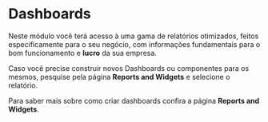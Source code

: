 # Dashboards

Neste módulo você terá acesso à uma gama de relatórios otimizados, feitos especificamente para o seu negócio, com informações fundamentais para o bom funcionamento e **lucro** da sua empresa.

Caso você precise construir novos Dashboards ou componentes para os mesmos, pesquise pela página **Reports and Widgets** e selecione o relatório.

Para saber mais sobre como criar dashboards confira a página **Reports and Widgets**.